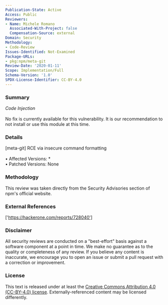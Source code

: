 ```yaml
---
Publication-State: Active
Access: Public
Reviewers:
- Name: Michele Romano
  Associated-With-Project: false
  Compensation-Source: external
Domain: Security
Methodology:
- Code-Review
Issues-Identified: Not-Examined
Package-URLs:
- pkg:npm/meta-git
Review-Date: '2020-01-11'
Scope: Implementation/Full
Schema-Version: '1.0'
SPDX-License-Identifier: CC-BY-4.0
---
```

### Summary
*Code Injection*<br><br>No fix is currently available for this vulnerability.  It is our recommendation to not install or use this module at this time.
### Details
[meta-git] RCE via insecure command formatting
<br><br>• Affected Versions: *
<br>• Patched Versions: None
### Methodology
This review was taken directly from the Security Advisories section of npm's official website.
### External References
['https://hackerone.com/reports/728040']
### Disclaimer
All security reviews are conducted on a "best-effort" basis against a software component at a point in time. We make no guarantee as to the quality or completeness of any review. If you believe any content is inaccurate, we encourage you to open an issue or submit a pull request with a correction or improvement.
### License
This text is released under at least the [Creative Commons Attribution 4.0 (CC-BY-4.0) license](https://creativecommons.org/licenses/by/4.0/legalcode.txt). Externally-referenced content may be licensed differently.
